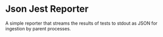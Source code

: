 # Json Jest Reporter

A simple reporter that streams the results of tests to stdout as JSON for ingestion by parent processes.
